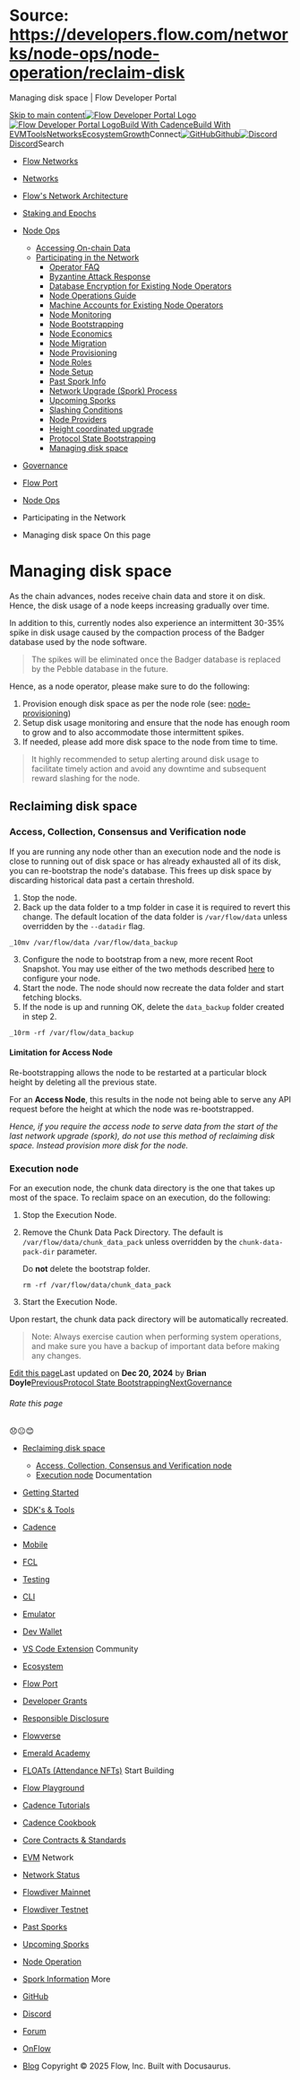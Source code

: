 # Source: https://developers.flow.com/networks/node-ops/node-operation/reclaim-disk




Managing disk space | Flow Developer Portal





[Skip to main content](#__docusaurus_skipToContent_fallback)[![Flow Developer Portal Logo](/img/flow-docs-logo-dark.png)![Flow Developer Portal Logo](/img/flow-docs-logo-light.png)](/)[Build With Cadence](/build/flow)[Build With EVM](/evm/about)[Tools](/tools/flow-cli)[Networks](/networks/flow-networks)[Ecosystem](/ecosystem)[Growth](/growth)Connect[![GitHub]()Github](https://github.com/onflow)[![Discord]()Discord](https://discord.gg/flow)Search

* [Flow Networks](/networks/flow-networks)
* [Networks](/networks)
* [Flow's Network Architecture](/networks/network-architecture)
* [Staking and Epochs](/networks/staking)
* [Node Ops](/networks/node-ops)
  + [Accessing On-chain Data](/networks/node-ops/access-onchain-data/access-nodes/access-node-setup)
  + [Participating in the Network](/networks/node-ops/node-operation/faq)
    - [Operator FAQ](/networks/node-ops/node-operation/faq)
    - [Byzantine Attack Response](/networks/node-ops/node-operation/byzantine-node-attack-response)
    - [Database Encryption for Existing Node Operators](/networks/node-ops/node-operation/db-encryption-existing-operator)
    - [Node Operations Guide](/networks/node-ops/node-operation/guides/genesis-bootstrap)
    - [Machine Accounts for Existing Node Operators](/networks/node-ops/node-operation/machine-existing-operator)
    - [Node Monitoring](/networks/node-ops/node-operation/monitoring-nodes)
    - [Node Bootstrapping](/networks/node-ops/node-operation/node-bootstrap)
    - [Node Economics](/networks/node-ops/node-operation/node-economics)
    - [Node Migration](/networks/node-ops/node-operation/node-migration)
    - [Node Provisioning](/networks/node-ops/node-operation/node-provisioning)
    - [Node Roles](/networks/node-ops/node-operation/node-roles)
    - [Node Setup](/networks/node-ops/node-operation/node-setup)
    - [Past Spork Info](/networks/node-ops/node-operation/past-sporks)
    - [Network Upgrade (Spork) Process](/networks/node-ops/node-operation/spork)
    - [Upcoming Sporks](/networks/node-ops/node-operation/upcoming-sporks)
    - [Slashing Conditions](/networks/node-ops/node-operation/slashing)
    - [Node Providers](/networks/node-ops/node-operation/node-providers)
    - [Height coordinated upgrade](/networks/node-ops/node-operation/hcu)
    - [Protocol State Bootstrapping](/networks/node-ops/node-operation/protocol-state-bootstrap)
    - [Managing disk space](/networks/node-ops/node-operation/reclaim-disk)
* [Governance](/networks/governance)
* [Flow Port](/networks/flow-port)


* [Node Ops](/networks/node-ops)
* Participating in the Network
* Managing disk space
On this page
# Managing disk space

As the chain advances, nodes receive chain data and store it on disk.
Hence, the disk usage of a node keeps increasing gradually over time.

In addition to this, currently nodes also experience an intermittent 30-35% spike in disk usage caused by the compaction process of the Badger database used by the node software.

> The spikes will be eliminated once the Badger database is replaced by the Pebble database in the future.

Hence, as a node operator, please make sure to do the following:

1. Provision enough disk space as per the node role (see: [node-provisioning](/networks/node-ops/node-operation/node-provisioning))
2. Setup disk usage monitoring and ensure that the node has enough room to grow and to also accommodate those intermittent spikes.
3. If needed, please add more disk space to the node from time to time.

> It highly recommended to setup alerting around disk usage to facilitate timely action and avoid any downtime and subsequent reward slashing for the node.

## Reclaiming disk space[​](#reclaiming-disk-space "Direct link to Reclaiming disk space")

### Access, Collection, Consensus and Verification node[​](#access-collection-consensus-and-verification-node "Direct link to Access, Collection, Consensus and Verification node")

If you are running any node other than an execution node and the node is close to running out of disk space or has already exhausted all of its disk, you can re-bootstrap the node's database. This frees up disk space by discarding historical data past a certain threshold.

1. Stop the node.
2. Back up the data folder to a tmp folder in case it is required to revert this change. The default location of the data folder is `/var/flow/data` unless overridden by the `--datadir` flag.

 `_10mv /var/flow/data /var/flow/data_backup`

3. Configure the node to bootstrap from a new, more recent Root Snapshot. You may use either of the two methods described [here](/networks/node-ops/node-operation/protocol-state-bootstrap) to configure your node.
4. Start the node. The node should now recreate the data folder and start fetching blocks.
5. If the node is up and running OK, delete the `data_backup` folder created in step 2.

 `_10rm -rf /var/flow/data_backup`
#### Limitation for Access Node[​](#limitation-for-access-node "Direct link to Limitation for Access Node")

Re-bootstrapping allows the node to be restarted at a particular block height by deleting all the previous state.

For an **Access Node**, this results in the node not being able to serve any API request before the height at which the node was re-bootstrapped.

*Hence, if you require the access node to serve data from the start of the last network upgrade (spork), do not use this method of reclaiming disk space. Instead provision more disk for the node.*

### Execution node[​](#execution-node "Direct link to Execution node")

For an execution node, the chunk data directory is the one that takes up most of the space. To reclaim space on an execution, do the following:

1. Stop the Execution Node.
2. Remove the Chunk Data Pack Directory. The default is `/var/flow/data/chunk_data_pack` unless overridden by the `chunk-data-pack-dir` parameter.
   
   Do **not** delete the bootstrap folder.
   
    `rm -rf /var/flow/data/chunk_data_pack`
3. Start the Execution Node.

Upon restart, the chunk data pack directory will be automatically recreated.

> Note: Always exercise caution when performing system operations, and make sure you have a backup of important data before making any changes.

[Edit this page](https://github.com/onflow/docs/tree/main/docs/networks/node-ops/node-operation/reclaim-disk.md)Last updated on **Dec 20, 2024** by **Brian Doyle**[PreviousProtocol State Bootstrapping](/networks/node-ops/node-operation/protocol-state-bootstrap)[NextGovernance](/networks/governance)
###### Rate this page

😞😐😊

* [Reclaiming disk space](#reclaiming-disk-space)
  + [Access, Collection, Consensus and Verification node](#access-collection-consensus-and-verification-node)
  + [Execution node](#execution-node)
Documentation

* [Getting Started](/build/getting-started/contract-interaction)
* [SDK's & Tools](/tools)
* [Cadence](https://cadence-lang.org/docs/)
* [Mobile](/build/guides/mobile/overview)
* [FCL](/tools/clients/fcl-js)
* [Testing](/build/smart-contracts/testing)
* [CLI](/tools/flow-cli)
* [Emulator](/tools/emulator)
* [Dev Wallet](https://github.com/onflow/fcl-dev-wallet)
* [VS Code Extension](/tools/vscode-extension)
Community

* [Ecosystem](/ecosystem)
* [Flow Port](https://port.onflow.org/)
* [Developer Grants](https://github.com/onflow/developer-grants)
* [Responsible Disclosure](https://flow.com/flow-responsible-disclosure)
* [Flowverse](https://www.flowverse.co/)
* [Emerald Academy](https://academy.ecdao.org/)
* [FLOATs (Attendance NFTs)](https://floats.city/)
Start Building

* [Flow Playground](https://play.flow.com/)
* [Cadence Tutorials](https://cadence-lang.org/docs/tutorial/first-steps)
* [Cadence Cookbook](https://open-cadence.onflow.org)
* [Core Contracts & Standards](/build/core-contracts)
* [EVM](/evm/about)
Network

* [Network Status](https://status.onflow.org/)
* [Flowdiver Mainnet](https://flowdiver.io/)
* [Flowdiver Testnet](https://testnet.flowdiver.io/)
* [Past Sporks](/networks/node-ops/node-operation/past-sporks)
* [Upcoming Sporks](/networks/node-ops/node-operation/upcoming-sporks)
* [Node Operation](/networks/node-ops)
* [Spork Information](/networks/node-ops/node-operation/spork)
More

* [GitHub](https://github.com/onflow)
* [Discord](https://discord.gg/flow)
* [Forum](https://forum.onflow.org/)
* [OnFlow](https://onflow.org/)
* [Blog](https://flow.com/blog)
Copyright © 2025 Flow, Inc. Built with Docusaurus.

